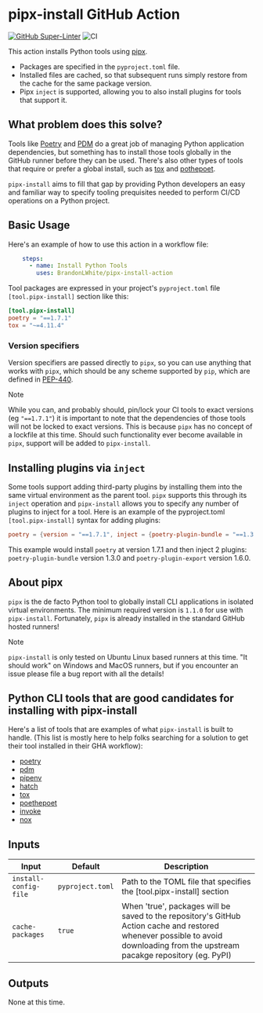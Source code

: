 # pipx-install GitHub Action

[![GitHub Super-Linter](https://github.com/actions/hello-world-javascript-action/actions/workflows/linter.yml/badge.svg)](https://github.com/super-linter/super-linter)
![CI](https://github.com/actions/hello-world-javascript-action/actions/workflows/ci.yml/badge.svg)

This action installs Python tools using [pipx](https://github.com/pypa/pipx).

- Packages are specified in the `pyproject.toml` file.
- Installed files are cached, so that subsequent runs simply restore from the cache for the same package version.
- Pipx `inject` is supported, allowing you to also install plugins for tools that support it.

## What problem does this solve?

Tools like [Poetry](https://python-poetry.org/) and [PDM](https://github.com/pdm-project/pdm) do a great job of
managing Python application dependencies, but something has to install those tools globally in the GitHub runner before
they can be used.
There's also other types of tools that require or prefer a global install, such as [tox](https://tox.wiki/) and
[pothepoet](https://github.com/nat-n/poethepoet).

`pipx-install` aims to fill that gap by providing Python developers an easy and familiar way to specify tooling
prequisites needed to perform CI/CD operations on a Python project.

## Basic Usage

Here's an example of how to use this action in a workflow file:

```yaml
    steps:
      - name: Install Python Tools
        uses: BrandonLWhite/pipx-install-action
```

Tool packages are expressed in your project's `pyproject.toml` file `[tool.pipx-install]` section like this:

```toml
[tool.pipx-install]
poetry = "==1.7.1"
tox = "~=4.11.4"
```

### Version specifiers

Version specifiers are passed directly to `pipx`, so you can use anything that works with `pipx`, which should be any
scheme supported by `pip`, which are defined in [PEP-440](https://peps.python.org/pep-0440/).

> [!NOTE]
> While you can, and probably should, pin/lock your CI tools to exact versions (eg `"==1.7.1"`) it is important to note
that the dependencies of those tools will not be locked to exact versions.  This is because `pipx` has no concept of a
lockfile at this time.  Should such functionality ever become available in `pipx`, support will be added to
`pipx-install`.

## Installing plugins via `inject`

Some tools support adding third-party plugins by installing them into the same virtual environment as the parent tool.
`pipx` supports this through its `inject` operation and `pipx-install` allows you to specify any number of plugins to
inject for a tool. Here is an example of the pyproject.toml `[tool.pipx-install]` syntax for adding plugins:

```toml
poetry = {version = "==1.7.1", inject = {poetry-plugin-bundle = "==1.3.0", poetry-plugin-export = "==1.6.0"} }
```

This example would install `poetry` at version 1.7.1 and then inject 2 plugins: `poetry-plugin-bundle` version 1.3.0
and `poetry-plugin-export` version 1.6.0.

## About pipx

`pipx` is the de facto Python tool to globally install CLI applications in isolated virtual environments.  The minimum
required version is `1.1.0` for use with `pipx-install`.  Fortunately, `pipx` is already installed in the standard
GitHub hosted runners!

> [!NOTE]
> `pipx-install` is only tested on Ubuntu Linux based runners at this time.  "It should work" on Windows and MacOS
runners, but if you encounter an issue please file a bug report with all the details!

## Python CLI tools that are good candidates for installing with pipx-install

Here's a list of tools that are examples of what `pipx-install` is built to handle.  (This list is mostly here to help
folks searching for a solution to get their tool installed in their GHA workflow):

- [poetry](https://github.com/python-poetry/poetry)
- [pdm](https://github.com/pdm-project/pdm)
- [pipenv](https://pipenv.pypa.io)
- [hatch](https://github.com/pypa/hatch)
- [tox](https://tox.wiki)
- [poethepoet](https://github.com/nat-n/poethepoet)
- [invoke](https://github.com/pyinvoke/invoke)
- [nox](https://github.com/wntrblm/nox)

## Inputs

| Input                 | Default          | Description                     |
| --------------------- | ---------------- | ------------------------------- |
| `install-config-file` | `pyproject.toml` | Path to the TOML file that specifies the [tool.pipx-install] section |
| `cache-packages`      | `true`           | When 'true', packages will be saved to the repository's GitHub Action cache and restored whenever possible to avoid downloading from the upstream pacakge repository (eg. PyPI) |

## Outputs

None at this time.
